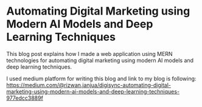 # Automating Digital Marketing using Modern AI Models and Deep Learning Techniques
This blog post explains how I made a web application using MERN technologies for automating digital marketing using modern AI models and deep learning techniques.

I used medium platform for writing this blog and link to my blog is following:
https://medium.com/@rizwan.janjua/digisync-automating-digital-marketing-using-modern-ai-models-and-deep-learning-techniques-977edcc3889f
